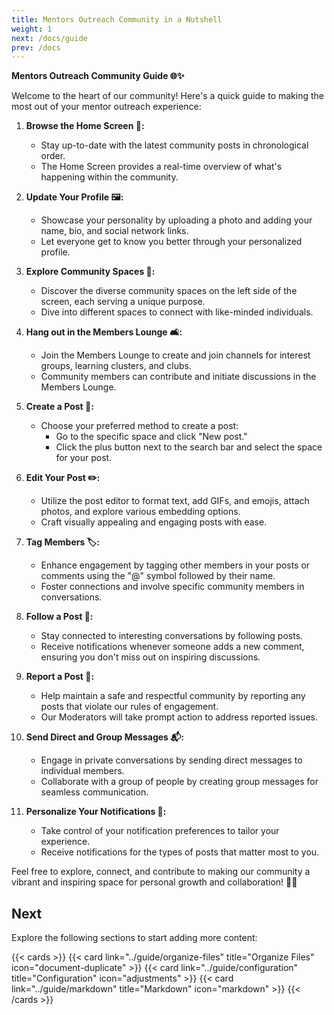 ```yaml
---
title: Mentors Outreach Community in a Nutshell
weight: 1
next: /docs/guide
prev: /docs
---
```


**Mentors Outreach Community Guide 🌐✨**

Welcome to the heart of our community! Here's a quick guide to making the most out of your mentor outreach experience:

1. **Browse the Home Screen 🏡:**
   - Stay up-to-date with the latest community posts in chronological order.
   - The Home Screen provides a real-time overview of what's happening within the community.

2. **Update Your Profile 🖼️:**
   - Showcase your personality by uploading a photo and adding your name, bio, and social network links.
   - Let everyone get to know you better through your personalized profile.

3. **Explore Community Spaces 🌌:**
   - Discover the diverse community spaces on the left side of the screen, each serving a unique purpose.
   - Dive into different spaces to connect with like-minded individuals.

4. **Hang out in the Members Lounge 🛋️:**
   - Join the Members Lounge to create and join channels for interest groups, learning clusters, and clubs.
   - Community members can contribute and initiate discussions in the Members Lounge.

5. **Create a Post 📝:**
   - Choose your preferred method to create a post:
     - Go to the specific space and click "New post."
     - Click the plus button next to the search bar and select the space for your post.

6. **Edit Your Post ✏️:**
   - Utilize the post editor to format text, add GIFs, and emojis, attach photos, and explore various embedding options.
   - Craft visually appealing and engaging posts with ease.

7. **Tag Members 🏷️:**
   - Enhance engagement by tagging other members in your posts or comments using the "@" symbol followed by their name.
   - Foster connections and involve specific community members in conversations.

8. **Follow a Post 🌟:**
   - Stay connected to interesting conversations by following posts.
   - Receive notifications whenever someone adds a new comment, ensuring you don't miss out on inspiring discussions.

9. **Report a Post 🚨:**
   - Help maintain a safe and respectful community by reporting any posts that violate our rules of engagement.
   - Our Moderators will take prompt action to address reported issues.

10. **Send Direct and Group Messages 📬:**
    - Engage in private conversations by sending direct messages to individual members.
    - Collaborate with a group of people by creating group messages for seamless communication.

11. **Personalize Your Notifications 🔔:**
    - Take control of your notification preferences to tailor your experience.
    - Receive notifications for the types of posts that matter most to you.

Feel free to explore, connect, and contribute to making our community a vibrant and inspiring space for personal growth and collaboration! 🚀💬

## Next

Explore the following sections to start adding more content:

{{< cards >}}
  {{< card link="../guide/organize-files" title="Organize Files" icon="document-duplicate" >}}
  {{< card link="../guide/configuration" title="Configuration" icon="adjustments" >}}
  {{< card link="../guide/markdown" title="Markdown" icon="markdown" >}}
{{< /cards >}}
